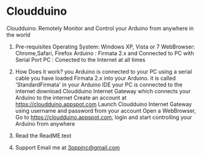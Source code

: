 Cloudduino
==========

Cloudduino: Remotely Monitor and Control your Arduino from anywhere in the world

1. Pre-requisites
Operating System: Windows XP, Vista or 7
WebBrowser: Chrome,Safari, Firefox
Arduino   : Firmata 2.x and Connected to PC with Serial Port
PC        : Conected to the Internet at all times


2. How Does it work?
   you Arduino is connected to your PC using a serial cable
   you have loaded Firmata 2.x into your Arduino. it is called 'StandardFirmata' in your Arduino IDE 
   your PC is connected to the internet
   download Cloudduino Internet Gateway which connects your Arduino to the internet
   Create an account at https://cloudduino.appspot.com
   Launch Cloudduino Internet Gateway using username and password from your account
   Open a WebBrowser, Go to https://cloudduino.appspot.com, login and start controlling your Arduino from anywhere


3. Read the ReadME.text   

4. Support
   Email me at 3pppinc@gmail.com
   


